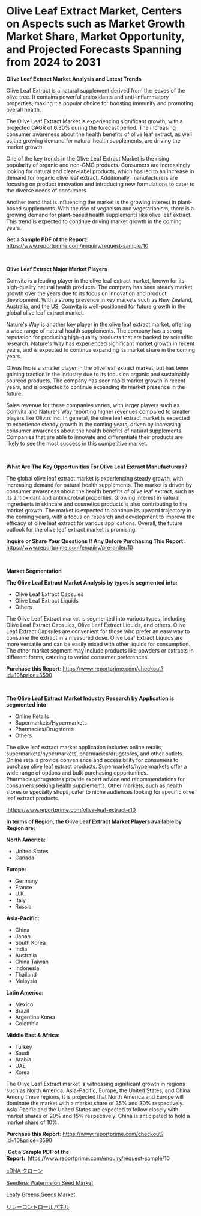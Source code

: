<p><h1>Olive Leaf Extract Market, Centers on Aspects such as Market Growth Market Share, Market Opportunity, and Projected Forecasts Spanning from 2024 to 2031</h1></p><p><strong>Olive Leaf Extract Market Analysis and Latest Trends</strong></p>
<p><p>Olive Leaf Extract is a natural supplement derived from the leaves of the olive tree. It contains powerful antioxidants and anti-inflammatory properties, making it a popular choice for boosting immunity and promoting overall health.</p><p>The Olive Leaf Extract Market is experiencing significant growth, with a projected CAGR of 6.30% during the forecast period. The increasing consumer awareness about the health benefits of olive leaf extract, as well as the growing demand for natural health supplements, are driving the market growth.</p><p>One of the key trends in the Olive Leaf Extract Market is the rising popularity of organic and non-GMO products. Consumers are increasingly looking for natural and clean-label products, which has led to an increase in demand for organic olive leaf extract. Additionally, manufacturers are focusing on product innovation and introducing new formulations to cater to the diverse needs of consumers.</p><p>Another trend that is influencing the market is the growing interest in plant-based supplements. With the rise of veganism and vegetarianism, there is a growing demand for plant-based health supplements like olive leaf extract. This trend is expected to continue driving market growth in the coming years.</p></p>
<p><strong>Get a Sample PDF of the Report:&nbsp;</strong> <a href="https://www.reportprime.com/enquiry/request-sample/10">https://www.reportprime.com/enquiry/request-sample/10</a></p>
<p>&nbsp;</p>
<p><strong>Olive Leaf Extract Major Market Players</strong></p>
<p><p>Comvita is a leading player in the olive leaf extract market, known for its high-quality natural health products. The company has seen steady market growth over the years due to its focus on innovation and product development. With a strong presence in key markets such as New Zealand, Australia, and the US, Comvita is well-positioned for future growth in the global olive leaf extract market.</p><p>Nature's Way is another key player in the olive leaf extract market, offering a wide range of natural health supplements. The company has a strong reputation for producing high-quality products that are backed by scientific research. Nature's Way has experienced significant market growth in recent years, and is expected to continue expanding its market share in the coming years.</p><p>Olivus Inc is a smaller player in the olive leaf extract market, but has been gaining traction in the industry due to its focus on organic and sustainably sourced products. The company has seen rapid market growth in recent years, and is projected to continue expanding its market presence in the future.</p><p>Sales revenue for these companies varies, with larger players such as Comvita and Nature's Way reporting higher revenues compared to smaller players like Olivus Inc. In general, the olive leaf extract market is expected to experience steady growth in the coming years, driven by increasing consumer awareness about the health benefits of natural supplements. Companies that are able to innovate and differentiate their products are likely to see the most success in this competitive market.</p></p>
<p>&nbsp;</p>
<p><strong>What Are The Key Opportunities For Olive Leaf Extract Manufacturers?</strong></p>
<p><p>The global olive leaf extract market is experiencing steady growth, with increasing demand for natural health supplements. The market is driven by consumer awareness about the health benefits of olive leaf extract, such as its antioxidant and antimicrobial properties. Growing interest in natural ingredients in skincare and cosmetics products is also contributing to the market growth. The market is expected to continue its upward trajectory in the coming years, with a focus on research and development to improve the efficacy of olive leaf extract for various applications. Overall, the future outlook for the olive leaf extract market is promising.</p></p>
<p><strong>Inquire or Share Your Questions If Any Before Purchasing This Report:</strong> <a href="https://www.reportprime.com/enquiry/pre-order/10">https://www.reportprime.com/enquiry/pre-order/10</a></p>
<p>&nbsp;</p>
<p><strong>Market Segmentation</strong></p>
<p><strong>The Olive Leaf Extract Market Analysis by types is segmented into:</strong></p>
<p><ul><li>Olive Leaf Extract Capsules</li><li>Olive Leaf Extract Liquids</li><li>Others</li></ul></p>
<p><p>The Olive Leaf Extract market is segmented into various types, including Olive Leaf Extract Capsules, Olive Leaf Extract Liquids, and others. Olive Leaf Extract Capsules are convenient for those who prefer an easy way to consume the extract in a measured dose. Olive Leaf Extract Liquids are more versatile and can be easily mixed with other liquids for consumption. The other market segment may include products like powders or extracts in different forms, catering to varied consumer preferences.</p></p>
<p><strong>Purchase this Report:&nbsp;</strong><a href="https://www.reportprime.com/checkout?id=10&price=3590">https://www.reportprime.com/checkout?id=10&price=3590</a></p>
<p>&nbsp;</p>
<p><strong>The Olive Leaf Extract Market Industry Research by Application is segmented into:</strong></p>
<p><ul><li>Online Retails</li><li>Supermarkets/Hypermarkets</li><li>Pharmacies/Drugstores</li><li>Others</li></ul></p>
<p><p>The olive leaf extract market application includes online retails, supermarkets/hypermarkets, pharmacies/drugstores, and other outlets. Online retails provide convenience and accessibility for consumers to purchase olive leaf extract products. Supermarkets/hypermarkets offer a wide range of options and bulk purchasing opportunities. Pharmacies/drugstores provide expert advice and recommendations for consumers seeking health supplements. Other markets, such as health stores or specialty shops, cater to niche audiences looking for specific olive leaf extract products.</p></p>
<p><a href="https://www.reportprime.com/olive-leaf-extract-r10">&nbsp;https://www.reportprime.com/olive-leaf-extract-r10</a></p>
<p><strong>In terms of Region, the Olive Leaf Extract Market Players available by Region are:</strong></p>
<p>
    <p> <strong> North America: </strong>
        <ul>
            <li>United States</li>
            <li>Canada</li>
        </ul>
        </p> 
    <p> <strong> Europe: </strong>
        <ul>
            <li>Germany</li>
            <li>France</li>
            <li>U.K.</li>
            <li>Italy</li>
            <li>Russia</li>
        </ul>
        </p> 
    <p> <strong> Asia-Pacific: </strong>
        <ul>
            <li>China</li>
            <li>Japan</li>
            <li>South Korea</li>
            <li>India</li>
            <li>Australia</li>
            <li>China Taiwan</li>
            <li>Indonesia</li>
            <li>Thailand</li>
            <li>Malaysia</li>
        </ul>
        </p> 
    <p> <strong> Latin America: </strong>
        <ul>
            <li>Mexico</li>
            <li>Brazil</li>
            <li>Argentina Korea</li>
            <li>Colombia</li>
        </ul>
        </p> 
    <p> <strong> Middle East & Africa: </strong>
        <ul>
            <li>Turkey</li>
            <li>Saudi</li>
            <li>Arabia</li>
            <li>UAE</li>
            <li>Korea</li>
        </ul>
    </p>
    </p>
<p><p>The Olive Leaf Extract market is witnessing significant growth in regions such as North America, Asia-Pacific, Europe, the United States, and China. Among these regions, it is projected that North America and Europe will dominate the market with a market share of 35% and 30% respectively. Asia-Pacific and the United States are expected to follow closely with market shares of 20% and 15% respectively. China is anticipated to hold a market share of 10%.</p></p>
<p><strong>Purchase this Report: </strong><a href="https://www.reportprime.com/checkout?id=10&price=3590">https://www.reportprime.com/checkout?id=10&price=3590</a></p>
<p>&nbsp;<strong>Get a Sample PDF of the Report:&nbsp;&nbsp;</strong><a href="https://www.reportprime.com/enquiry/request-sample/10">https://www.reportprime.com/enquiry/request-sample/10</a></p>
<p><strong></strong></p>
<p><p><a href="https://github.com/LenoraKris2023/Market-Research-Report-List-1/blob/main/676761069390.md">cDNA クローン</a></p><p><a href="https://github.com/kosella/Market-Research-Report-List-3/blob/main/seedless-watermelon-seed-market.md">Seedless Watermelon Seed Market</a></p><p><a href="https://github.com/kufem1/Market-Research-Report-List-2/blob/main/leafy-greens-seeds-market.md">Leafy Greens Seeds Market</a></p><p><a href="https://github.com/VernieBarton2023/Market-Research-Report-List-1/blob/main/651173269391.md">リレーコントロールパネル</a></p></p>